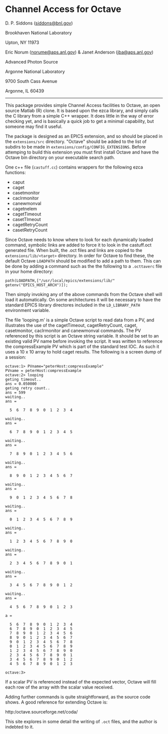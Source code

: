 # Channel Access for Octave


D. P. Siddons (siddons@bnl.gov)

Brookhaven National Laboratory

Upton, NY 11973

Eric Norum (norume@aps.anl.gov) & Janet Anderson (jba@aps.anl.gov)

Advanced Photon Source

Argonne National Laboratory

9700 South Cass Avenue

Argonne, IL 60439
 
*************************

This package provides simple Channel Access facilities to Octave, an open source Matlab (R) clone. It is based upon the ezca library, and simply calls the C library from a simple C++ wrapper. It does little in the way of error checking yet, and is basically a quick job to get a minimal capability, but someone may find it useful. 

The package is designed as an EPICS extension, and so should be placed in the `extensions/src` directory. "Octave" should be added to the list of subdirs to be made in `extensions/config/CONFIG_EXTENSIONS`.  Before attemping to build this extension you must first install Octave and have the Octave bin directory on your executable search path.

One c++ file (`castuff.cc`) contains wrappers for the following ezca functions:

- caput
- caget
- casetmonitor
- caclrmonitor
- canewmonval
- cagetnelem
- cagetTimeout
- casetTImeout
- cagetRetryCount
- casetRetryCount

Since Octave needs to know where to look for each dynamically loaded command, symbolic links are added to force it to look in the castuff.oct generated file. When built, the .oct files and links are copied to the `extensions/lib/<target>` directory. In order for Octave to find these, the default Octave `LOADPATH` should be modified to add a path to them. This can be done by adding a command such as the the following to a `.octtaverc` file in your home directory:

```
path(LOADPATH,["/usr/local/epics/extensions/lib/" getenv("EPICS_HOST_ARCH")]);
```

Then simply invoking any of the above commands from the Octave shell will load it automatically. On some architectures it will be necessary to have the standard EPICS library directores included in the `LD_LIBRARY_PATH` environment variable.

The file 'looping.m' is a simple Octave script to read data from a PV, and illustrates the use of the cagetTimeout, cagetRetryCount, caget, casetmonitor, caclrmonitor and canewmonval commands. The PV referenced by this script is an Octave string variable. It should be set to an existing valid PV name before invoking the script. It was written to reference the compressExample PV which is part of the standard test IOC. As such it uses a 10 x 10 array to hold caget results. The following is a screen dump of a session:

```
octave:1> PVname="peterHost:compressExample"
PVname = peterHost:compressExample
octave:2> looping
geting timeout..
ans = 0.050000
geting retry count..
ans = 599
waiting..
ans =

  5  6  7  8  9  0  1  2  3  4

waiting..
ans =

  6  7  8  9  0  1  2  3  4  5

waiting..
ans =

  7  8  9  0  1  2  3  4  5  6

waiting..
ans =

  8  9  0  1  2  3  4  5  6  7

waiting..
ans =

  9  0  1  2  3  4  5  6  7  8

waiting..
ans =

  0  1  2  3  4  5  6  7  8  9

waiting..
ans =

  1  2  3  4  5  6  7  8  9  0

waiting..
ans =

  2  3  4  5  6  7  8  9  0  1

waiting..
ans =

  3  4  5  6  7  8  9  0  1  2

waiting..
ans =

  4  5  6  7  8  9  0  1  2  3

a =

  5  6  7  8  9  0  1  2  3  4
  6  7  8  9  0  1  2  3  4  5
  7  8  9  0  1  2  3  4  5  6
  8  9  0  1  2  3  4  5  6  7
  9  0  1  2  3  4  5  6  7  8
  0  1  2  3  4  5  6  7  8  9
  1  2  3  4  5  6  7  8  9  0
  2  3  4  5  6  7  8  9  0  1
  3  4  5  6  7  8  9  0  1  2
  4  5  6  7  8  9  0  1  2  3

octave:3>    
```

If a scalar PV is referenced instead of the expected vector, Octave will fill each row of the array with the scalar value received.

Adding further commands is quite straightforward, as the source code shows. A good reference for extending Octave is:

http:/octave.sourceforge.net/coda/

This site explores in some detail the writing of `.oct` files, and the author is indebted to it.  
